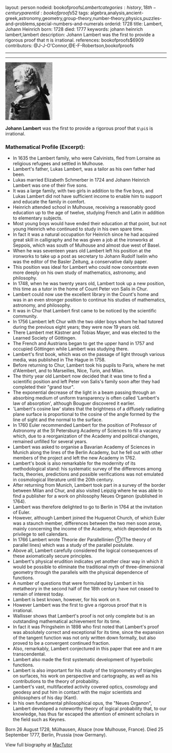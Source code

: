 layout: person
nodeid: bookofproofs$Lambert
categories: history,18th-century
parentid: bookofproofs$52
tags: algebra,analysis,ancient-greek,astronomy,geometry,group-theory,number-theory,physics,puzzles-and-problems,special-numbers-and-numerals
orderid: 1728
title: Lambert, Johann Heinrich
born: 1728
died: 1777
keywords: johann heinrich lambert,lambert
description: Johann Lambert was the first to provide a rigorous proof that π is irrational.
references: bookofproofs$6909
contributors: @J-J-O'Connor,@E-F-Robertson,bookofproofs

---



---

![Lambert.jpg](https://github.com/bookofproofs/bookofproofs.github.io/blob/main/_sources/_assets/images/portraits/Lambert.jpg?raw=true)

**Johann Lambert** was the first to provide a rigorous proof that `$\pi$` is irrational.

### Mathematical Profile (Excerpt):
* In 1635 the Lambert family, who were Calvinists, fled from Lorraine as religious refugees and settled in Mulhouse.
* Lambert's father, Lukas Lambert, was a tailor as his own father had been.
* Lukas married Elizabeth Schmerber in 1724 and Johann Heinrich Lambert was one of their five sons.
* It was a large family, with two girls in addition to the five boys, and Lukas Lambert did not have sufficient income to enable him to support and educate the family in comfort.
* Heinrich attended school in Mulhouse, receiving a reasonably good education up to the age of twelve, studying French and Latin in addition to elementary subjects.
* Most young boys would have ended their education at that point, but not young Heinrich who continued to study in his own spare time.
* In fact it was a natural occupation for Heinrich since he had acquired great skill in calligraphy and he was given a job at the ironworks at Seppois, which was south of Mulhouse and almost due west of Basel.
* When he was seventeen years old Lambert left his position at the ironworks to take up a post as secretary to Johann Rudolf Iselin who was the editor of the Basler Zeitung, a conservative daily paper.
* This position was ideal for Lambert who could now concentrate even more deeply on his own study of mathematics, astronomy, and philosophy.
* In 1748, when he was twenty years old, Lambert took up a new position, this time as a tutor in the home of Count Peter von Salis in Chur.
* Lambert could now use the excellent library in the Count's home and was in an even stronger position to continue his studies of mathematics, astronomy, and philosophy.
* It was in Chur that Lambert first came to be noticed by the scientific community.
* In 1756 Lambert left Chur with the two older boys whom he had tutored during the previous eight years; they were now 19 years old.
* There Lambert met Kästner and Tobias Mayer, and was elected to the Learned Society of Göttingen.
* The French and Austrians began to get the upper hand in 1757 and occupied Göttingen while Lambert was studying there.
* Lambert's first book, which was on the passage of light through various media, was published in The Hague in 1758.
* Before returning to Chur, Lambert took his pupils to Paris, where he met d'Alembert, and to Marseilles, Nice, Turin, and Milan.
* The thirty year old Lambert now decided that it was time to find a scientific position and left Peter von Salis's family soon after they had completed their "grand tour".
* The exponential decrease of the light in a beam passing through an absorbing medium of uniform transparency is often called 'Lambert's law of absorption', although Bouguer discovered it earlier.
* 'Lambert's cosine law' states that the brightness of a diffusely radiating plane surface is proportional to the cosine of the angle formed by the line of sight and the normal to the surface.
* In 1760 Euler recommended Lambert for the position of Professor of Astronomy at the St Petersburg Academy of Sciences to fill a vacancy which, due to a reorganization of the Academy and political changes, remained unfilled for several years.
* Lambert was asked to organise a Bavarian Academy of Sciences in Munich along the lines of the Berlin Academy, but he fell out with other members of the project and left the new Academy in 1762.
* Lambert's book is also remarkable for the modernity of its methodological stand: his systematic survey of the differences among facts, theories, predictions and possible verifications was not emulated in cosmological literature until the 20th  century.
* After returning from Munich, Lambert took part in a survey of the border between Milan and Chur, and also visited Leipzig where he was able to find a publisher for a work on philosophy Neues Organon (published in 1764).
* Lambert was therefore delighted to go to Berlin in 1764 at the invitation of Euler.
* However, although Lambert joined the Huguenot Church, of which Euler was a staunch member, differences between the two men soon arose, mainly concerning the income of the Academy, which depended on its privilege to sell calendars.
* In 1766 Lambert wrote Theorie der Parallellinien Ⓣ(The theory of parallel lines) which was a study of the parallel postulate.
* Above all, Lambert carefully considered the logical consequences of these axiomatically secure principles.
* Lambert's physical erudition indicates yet another clear way in which it would be possible to eliminate the traditional myth of three-dimensional geometry through the parallels with the physical dependence of functions.
* A number of questions that were formulated by Lambert in his metatheory in the second half of the 18th  century have not ceased to remain of interest today.
* Lambert is best known, however, for his work on π.
* However Lambert was the first to give a rigorous proof that π is irrational.
* Wallisser shows that Lambert's proof is not only complete but is an outstanding mathematical achievement for its time.
* In fact it was Pringsheim in 1898 who first noted that Lambert's proof was absolutely correct and exceptional for its time, since the expansion of the tangent function was not only written down formally, but also proved to be a convergent continued fraction.
* Also, remarkably, Lambert conjectured in this paper that eee and π are transcendental.
* Lambert also made the first systematic development of hyperbolic functions.
* Lambert is also important for his study of the trigonometry of triangles on surfaces, his work on perspective and cartography, as well as his contributions to the theory of probability.
* Lambert's vast, multifaceted activity covered optics, cosmology and geodesy and put him in contact with the major scientists and philosophers of his day (Kant).
* In his own fundamental philosophical opus, the "Neues Organon", Lambert developed a noteworthy theory of logical probability that, to our knowledge, has thus far escaped the attention of eminent scholars in the field such as Keynes.

Born 26 August 1728, Mülhausen, Alsace (now Mulhouse, France). Died 25 September 1777, Berlin, Prussia (now Germany).

View full biography at [MacTutor](https://mathshistory.st-andrews.ac.uk/Biographies/Lambert/)
